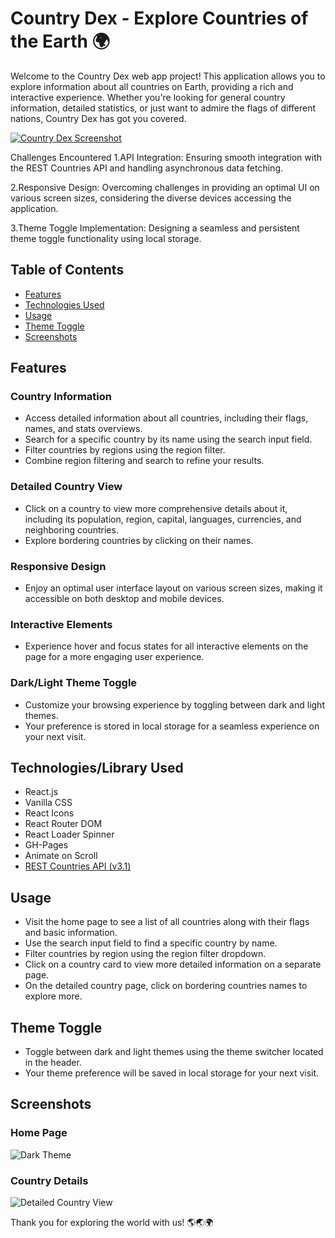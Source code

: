 # Country Dex - Explore Countries of the Earth 🌍

Welcome to the Country Dex web app project! This application allows you to explore information about all countries on Earth, providing a rich and interactive experience. Whether you're looking for general country information, detailed statistics, or just want to admire the flags of different nations, Country Dex has got you covered.

[![Country Dex Screenshot](https://i.postimg.cc/MHDk8sNB/CD-1.png)](https://alkaison.github.io/Country-Dex)

Challenges Encountered
1.API Integration: Ensuring smooth integration with the REST Countries API and handling asynchronous data fetching.

2.Responsive Design: Overcoming challenges in providing an optimal UI on various screen sizes, considering the diverse devices accessing the application.

3.Theme Toggle Implementation: Designing a seamless and persistent theme toggle functionality using local storage.


## Table of Contents

- [Features](#features)
- [Technologies Used](#technologies-used)
- [Usage](#usage)
- [Theme Toggle](#theme-toggle)
- [Screenshots](#screenshots)

## Features

### Country Information
- Access detailed information about all countries, including their flags, names, and stats overviews.
- Search for a specific country by its name using the search input field.
- Filter countries by regions using the region filter.
- Combine region filtering and search to refine your results.

### Detailed Country View
- Click on a country to view more comprehensive details about it, including its population, region, capital, languages, currencies, and neighboring countries.
- Explore bordering countries by clicking on their names.

### Responsive Design
- Enjoy an optimal user interface layout on various screen sizes, making it accessible on both desktop and mobile devices.

### Interactive Elements
- Experience hover and focus states for all interactive elements on the page for a more engaging user experience.

### Dark/Light Theme Toggle
- Customize your browsing experience by toggling between dark and light themes.
- Your preference is stored in local storage for a seamless experience on your next visit.

## Technologies/Library Used
- React.js
- Vanilla CSS
- React Icons
- React Router DOM
- React Loader Spinner
- GH-Pages
- Animate on Scroll
- [REST Countries API (v3.1)](https://restcountries.com/)


## Usage
- Visit the home page to see a list of all countries along with their flags and basic information.
- Use the search input field to find a specific country by name.
- Filter countries by region using the region filter dropdown.
- Click on a country card to view more detailed information on a separate page.
- On the detailed country page, click on bordering countries names to explore more.

## Theme Toggle
- Toggle between dark and light themes using the theme switcher located in the header.
- Your theme preference will be saved in local storage for your next visit.

## Screenshots

### Home Page
![Dark Theme](https://i.postimg.cc/MHDk8sNB/CD-1.png)

### Country Details
![Detailed Country View](https://i.postimg.cc/kG9rzr19/CD-2.png)

Thank you for exploring the world with us! 🌎🌏🌍

